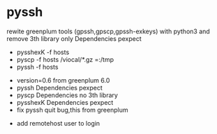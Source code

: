 # pyssh
rewite greenplum tools (gpssh,gpscp,gpssh-exkeys) with python3 and remove 3th library only Dependencies pexpect

+ pysshexK -f hosts
+ pyscp -f hosts /viocal/*.gz  =:/tmp
+ pyssh -f hosts
* version=0.6  from greenplum 6.0
* pyssh  Dependencies pexpect 
* pyscp  Dependencies no 3th library
* pysshexK Dependencies pexpect 
* fix pyssh quit bug,this from greenplum
+ add remotehost user to login
